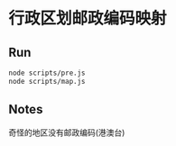 # 行政区划邮政编码映射

## Run

```bash
node scripts/pre.js
node scripts/map.js
```

## Notes

奇怪的地区没有邮政编码(港澳台)
